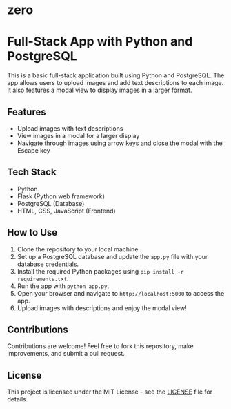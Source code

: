 # zero

# Full-Stack App with Python and PostgreSQL

This is a basic full-stack application built using Python and PostgreSQL. The app allows users to upload images and add text descriptions to each image. It also features a modal view to display images in a larger format.

## Features

- Upload images with text descriptions
- View images in a modal for a larger display
- Navigate through images using arrow keys and close the modal with the Escape key

## Tech Stack

- Python
- Flask (Python web framework)
- PostgreSQL (Database)
- HTML, CSS, JavaScript (Frontend)

## How to Use

1. Clone the repository to your local machine.
2. Set up a PostgreSQL database and update the `app.py` file with your database credentials.
3. Install the required Python packages using `pip install -r requirements.txt`.
4. Run the app with `python app.py`.
5. Open your browser and navigate to `http://localhost:5000` to access the app.
6. Upload images with descriptions and enjoy the modal view!

## Contributions

Contributions are welcome! Feel free to fork this repository, make improvements, and submit a pull request.

## License

This project is licensed under the MIT License - see the [LICENSE](LICENSE) file for details.

